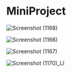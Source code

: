 # MiniProject


![Screenshot (1168)](https://user-images.githubusercontent.com/41267360/80783330-0cd79900-8b97-11ea-94a0-a690fd9ec514.png)

![Screenshot (1166)](https://user-images.githubusercontent.com/41267360/80783316-03e6c780-8b97-11ea-9352-60c1eae81515.png)

![Screenshot (1167)](https://user-images.githubusercontent.com/41267360/80783322-09dca880-8b97-11ea-938a-fd05b5293653.png)

![Screenshot (1170)_LI](https://user-images.githubusercontent.com/41267360/80783730-4b218800-8b98-11ea-9aac-41b9b33eeecc.jpg)
